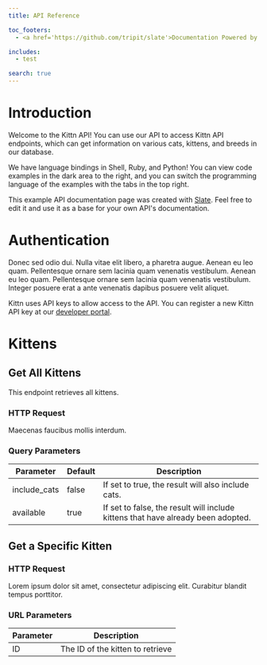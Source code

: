 ```yaml
---
title: API Reference

toc_footers:
  - <a href='https://github.com/tripit/slate'>Documentation Powered by Slate</a>

includes:
  - test

search: true
---
```


# Introduction

Welcome to the Kittn API! You can use our API to access Kittn API endpoints, which can get information on various cats, kittens, and breeds in our database.

We have language bindings in Shell, Ruby, and Python! You can view code examples in the dark area to the right, and you can switch the programming language of the examples with the tabs in the top right.

This example API documentation page was created with [Slate](https://github.com/tripit/slate). Feel free to edit it and use it as a base for your own API's documentation.

# Authentication

Donec sed odio dui. Nulla vitae elit libero, a pharetra augue. Aenean eu leo quam. Pellentesque ornare sem lacinia quam venenatis vestibulum. Aenean eu leo quam. Pellentesque ornare sem lacinia quam venenatis vestibulum. Integer posuere erat a ante venenatis dapibus posuere velit aliquet.

Kittn uses API keys to allow access to the API. You can register a new Kittn API key at our [developer portal](http://example.com/developers).

# Kittens

## Get All Kittens

This endpoint retrieves all kittens.

### HTTP Request

Maecenas faucibus mollis interdum.

### Query Parameters

Parameter | Default | Description
--------- | ------- | -----------
include_cats | false | If set to true, the result will also include cats.
available | true | If set to false, the result will include kittens that have already been adopted.

## Get a Specific Kitten

### HTTP Request

Lorem ipsum dolor sit amet, consectetur adipiscing elit. Curabitur blandit tempus porttitor.

### URL Parameters

Parameter | Description
--------- | -----------
ID | The ID of the kitten to retrieve

